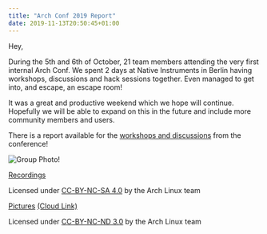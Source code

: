 ```yaml
---
title: "Arch Conf 2019 Report"
date: 2019-11-13T20:50:45+01:00
---
```


Hey,

During the 5th and 6th of October, 21 team members attending the very first
internal Arch Conf. We spent 2 days at Native Instruments in Berlin having
workshops, discussions and hack sessions together. Even managed to get into, and
escape, an escape room!

It was a great and productive weekend which we hope will continue. Hopefully we
will be able to expand on this in the future and include more community members
and users.

There is a report available for the [workshops and discussions](/pages/report/)
from the conference!

![Group Photo!](/images/conf/groupphoto.jpg)

[Recordings](https://static.conf.archlinux.org/archconf2019/recordings/)

Licensed under [CC-BY-NC-SA 4.0](https://creativecommons.org/licenses/by-nc-sa/4.0/) by the Arch Linux team

[Pictures](https://static.conf.archlinux.org/archconf2019/pictures/) [(Cloud Link)](https://www.jottacloud.com/p/foxboron/_3032773dd72a47ddb602c724685e35f1/thumbs)

Licensed under [CC-BY-NC-ND 3.0](https://creativecommons.org/licenses/by-nc-nd/3.0/) by the Arch Linux team


